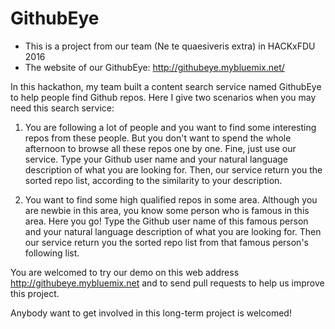 # GithubEye

* This is a project from our team (Ne te quaesiveris extra) in HACKxFDU 2016
* The website of our GithubEye:  http://githubeye.mybluemix.net/

In this hackathon, my team built a content search service named GithubEye to 
help people find Github repos. Here I give two scenarios when you may need 
this search service: 

1. You are following a lot of people and you want to find some interesting repos
from these people. But you don't want to spend the whole afternoon to browse
all these repos one by one. Fine, just use our service. Type your Github user name 
and your natural language description of what you are looking for. Then, our service 
return you the sorted repo list, according to the similarity to your description.

2. You want to find some high qualified repos in some area. Although you are newbie
in this area, you know some person who is famous in this area. Here you go! Type 
the Github user name of this famous person and your natural language description of 
what you are looking for. Then our service return you the sorted repo list from that 
famous person's following list.

You are welcomed to try our demo on this web address <http://githubeye.mybluemix.net> 
and to send pull requests to help us improve this project. 

Anybody want to get involved in this long-term project is welcomed!


